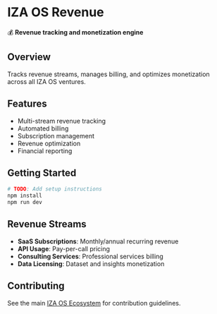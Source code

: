 # IZA OS Revenue

💰 **Revenue tracking and monetization engine**

## Overview
Tracks revenue streams, manages billing, and optimizes monetization across all IZA OS ventures.

## Features
- Multi-stream revenue tracking
- Automated billing
- Subscription management
- Revenue optimization
- Financial reporting

## Getting Started
```bash
# TODO: Add setup instructions
npm install
npm run dev
```

## Revenue Streams
- **SaaS Subscriptions**: Monthly/annual recurring revenue
- **API Usage**: Pay-per-call pricing
- **Consulting Services**: Professional services billing
- **Data Licensing**: Dataset and insights monetization

## Contributing
See the main [IZA OS Ecosystem](../iza-os-ecosystem) for contribution guidelines.

